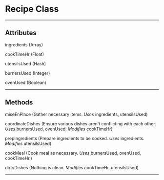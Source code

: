 # Recipe Class #
---

## Attributes ##
ingredients     (Array)

cookTimeHr      (Float)

utensilsUsed    (Hash)

burnersUsed     (Integer)

ovenUsed        (Boolean)


---

## Methods ##
miseEnPlace       (Gather necessary items. *Uses* ingredients, utensilsUsed)

coordinateDishes  (Ensure various dishes aren't conflicting with each other. *Uses* burnersUsed, ovenUsed. *Modifies* cookTimeHr)

prepIngredients   (Prepare ingredients to be cooked. *Uses* ingredients. *Modifies* utensilsUsed)

cookMeal          (Cook meal as necessary. *Uses* burnersUsed, ovenUsed, cookTimeHr.)

dirtyDishes       (Nothing is clean. *Modifies* cookTimeHr, utensilsUsed)

---
